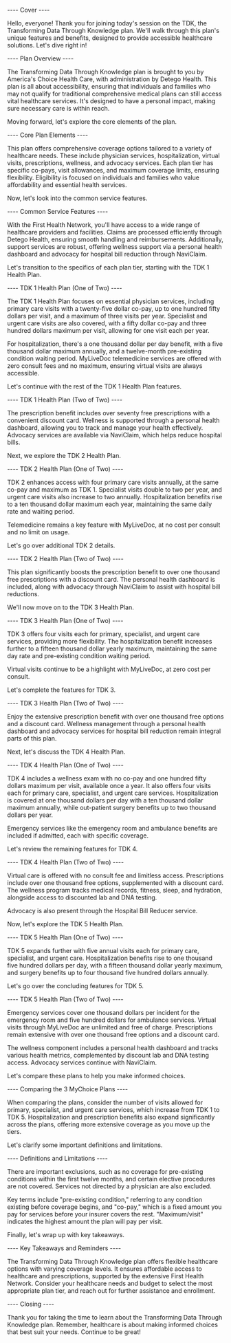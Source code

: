 ---- Cover ----

Hello, everyone! Thank you for joining today's session on the TDK, the Transforming Data Through Knowledge plan. We'll walk through this plan's unique features and benefits, designed to provide accessible healthcare solutions. Let's dive right in!

---- Plan Overview ----

The Transforming Data Through Knowledge plan is brought to you by America's Choice Health Care, with administration by Detego Health. This plan is all about accessibility, ensuring that individuals and families who may not qualify for traditional comprehensive medical plans can still access vital healthcare services. It's designed to have a personal impact, making sure necessary care is within reach.

Moving forward, let's explore the core elements of the plan.

---- Core Plan Elements ----

This plan offers comprehensive coverage options tailored to a variety of healthcare needs. These include physician services, hospitalization, virtual visits, prescriptions, wellness, and advocacy services. Each plan tier has specific co-pays, visit allowances, and maximum coverage limits, ensuring flexibility. Eligibility is focused on individuals and families who value affordability and essential health services.

Now, let's look into the common service features.

---- Common Service Features ----

With the First Health Network, you'll have access to a wide range of healthcare providers and facilities. Claims are processed efficiently through Detego Health, ensuring smooth handling and reimbursements. Additionally, support services are robust, offering wellness support via a personal health dashboard and advocacy for hospital bill reduction through NaviClaim.

Let's transition to the specifics of each plan tier, starting with the TDK 1 Health Plan.

---- TDK 1 Health Plan (One of Two) ----

The TDK 1 Health Plan focuses on essential physician services, including primary care visits with a twenty-five dollar co-pay, up to one hundred fifty dollars per visit, and a maximum of three visits per year. Specialist and urgent care visits are also covered, with a fifty dollar co-pay and three hundred dollars maximum per visit, allowing for one visit each per year.

For hospitalization, there's a one thousand dollar per day benefit, with a five thousand dollar maximum annually, and a twelve-month pre-existing condition waiting period. MyLiveDoc telemedicine services are offered with zero consult fees and no maximum, ensuring virtual visits are always accessible.

Let's continue with the rest of the TDK 1 Health Plan features.

---- TDK 1 Health Plan (Two of Two) ----

The prescription benefit includes over seventy free prescriptions with a convenient discount card. Wellness is supported through a personal health dashboard, allowing you to track and manage your health effectively. Advocacy services are available via NaviClaim, which helps reduce hospital bills.

Next, we explore the TDK 2 Health Plan.

---- TDK 2 Health Plan (One of Two) ----

TDK 2 enhances access with four primary care visits annually, at the same co-pay and maximum as TDK 1. Specialist visits double to two per year, and urgent care visits also increase to two annually. Hospitalization benefits rise to a ten thousand dollar maximum each year, maintaining the same daily rate and waiting period.

Telemedicine remains a key feature with MyLiveDoc, at no cost per consult and no limit on usage.

Let's go over additional TDK 2 details.

---- TDK 2 Health Plan (Two of Two) ----

This plan significantly boosts the prescription benefit to over one thousand free prescriptions with a discount card. The personal health dashboard is included, along with advocacy through NaviClaim to assist with hospital bill reductions.

We'll now move on to the TDK 3 Health Plan.

---- TDK 3 Health Plan (One of Two) ----

TDK 3 offers four visits each for primary, specialist, and urgent care services, providing more flexibility. The hospitalization benefit increases further to a fifteen thousand dollar yearly maximum, maintaining the same day rate and pre-existing condition waiting period.

Virtual visits continue to be a highlight with MyLiveDoc, at zero cost per consult.

Let's complete the features for TDK 3.

---- TDK 3 Health Plan (Two of Two) ----

Enjoy the extensive prescription benefit with over one thousand free options and a discount card. Wellness management through a personal health dashboard and advocacy services for hospital bill reduction remain integral parts of this plan.

Next, let's discuss the TDK 4 Health Plan.

---- TDK 4 Health Plan (One of Two) ----

TDK 4 includes a wellness exam with no co-pay and one hundred fifty dollars maximum per visit, available once a year. It also offers four visits each for primary care, specialist, and urgent care services. Hospitalization is covered at one thousand dollars per day with a ten thousand dollar maximum annually, while out-patient surgery benefits up to two thousand dollars per year.

Emergency services like the emergency room and ambulance benefits are included if admitted, each with specific coverage.

Let's review the remaining features for TDK 4.

---- TDK 4 Health Plan (Two of Two) ----

Virtual care is offered with no consult fee and limitless access. Prescriptions include over one thousand free options, supplemented with a discount card. The wellness program tracks medical records, fitness, sleep, and hydration, alongside access to discounted lab and DNA testing.

Advocacy is also present through the Hospital Bill Reducer service.

Now, let's explore the TDK 5 Health Plan.

---- TDK 5 Health Plan (One of Two) ----

TDK 5 expands further with five annual visits each for primary care, specialist, and urgent care. Hospitalization benefits rise to one thousand five hundred dollars per day, with a fifteen thousand dollar yearly maximum, and surgery benefits up to four thousand five hundred dollars annually.

Let's go over the concluding features for TDK 5.

---- TDK 5 Health Plan (Two of Two) ----

Emergency services cover one thousand dollars per incident for the emergency room and five hundred dollars for ambulance services. Virtual visits through MyLiveDoc are unlimited and free of charge. Prescriptions remain extensive with over one thousand free options and a discount card.

The wellness component includes a personal health dashboard and tracks various health metrics, complemented by discount lab and DNA testing access. Advocacy services continue with NaviClaim.

Let's compare these plans to help you make informed choices.

---- Comparing the 3 MyChoice Plans ----

When comparing the plans, consider the number of visits allowed for primary, specialist, and urgent care services, which increase from TDK 1 to TDK 5. Hospitalization and prescription benefits also expand significantly across the plans, offering more extensive coverage as you move up the tiers.

Let's clarify some important definitions and limitations.

---- Definitions and Limitations ----

There are important exclusions, such as no coverage for pre-existing conditions within the first twelve months, and certain elective procedures are not covered. Services not directed by a physician are also excluded.

Key terms include "pre-existing condition," referring to any condition existing before coverage begins, and "co-pay," which is a fixed amount you pay for services before your insurer covers the rest. "Maximum/visit" indicates the highest amount the plan will pay per visit.

Finally, let's wrap up with key takeaways.

---- Key Takeaways and Reminders ----

The Transforming Data Through Knowledge plan offers flexible healthcare options with varying coverage levels. It ensures affordable access to healthcare and prescriptions, supported by the extensive First Health Network. Consider your healthcare needs and budget to select the most appropriate plan tier, and reach out for further assistance and enrollment.

---- Closing ----

Thank you for taking the time to learn about the Transforming Data Through Knowledge plan. Remember, healthcare is about making informed choices that best suit your needs. Continue to be great!